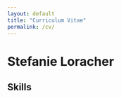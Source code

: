 ```yaml
---
layout: default
title: "Curriculum Vitae"
permalink: /cv/
---
```


# Stefanie Loracher

## Skills



